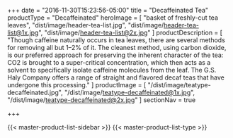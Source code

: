 +++
date = "2016-11-30T15:23:56-05:00"
title = "Decaffeinated Tea"
productType = "Decaffeinated"
heroImage = [
    "basket of freshly-cut tea leaves",
    "dist/image/header-tea-list.jpg",
    "dist/image/header-tea-list@1x.jpg",
    "dist/image/header-tea-list@2x.jpg"
]
productDescription = [
    "Though caffeine naturally occurs in tea leaves, there are several methods for removing all but 1–2% of it. The cleanest method, using carbon dioxide, is our preferred approach for preserving the inherent character of the tea: CO2 is brought to a super-critical concentration, which then acts as a solvent to specifically isolate caffeine molecules from the leaf. The G.S. Haly Company offers a range of straight and flavored decaf teas that have undergone this processing."
]
productImage = [
    "/dist/image/teatype-decaffeinated.jpg",
    "/dist/image/teatype-decaffeinated@1x.jpg",
    "/dist/image/teatype-decaffeinated@2x.jpg"
]
sectionNav = true

+++

<div class="body-wrap masterProductList">
    {{< master-product-list-sidebar >}}
    {{< master-product-list-type >}}
</div>
